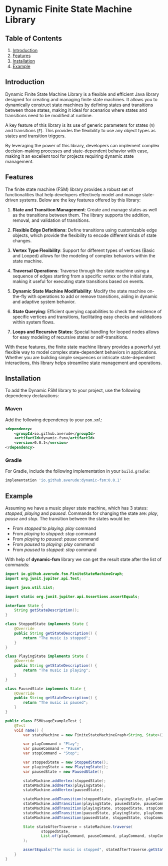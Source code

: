 # Dynamic Finite State Machine Library

## Table of Contents
1. [Introduction](#introduction)
2. [Features](#features)
3. [Installation]($installation)
4. [Example](#example)

## Introduction

Dynamic Finite State Machine Library is a flexible and efficient Java library designed for creating and managing finite state machines. 
It allows you to dynamically construct state machines by defining states and transitions between those states, 
making it ideal for scenarios where states and transitions need to be modified at runtime.

A key feature of this library is its use of generic parameters for states (`V`) and transitions (`E`). 
This provides the flexibility to use any object types as states and transition triggers.

By leveraging the power of this library, developers can implement complex decision-making processes and state-dependent behavior with ease, 
making it an excellent tool for projects requiring dynamic state management.

## Features

The finite state machine (FSM) library provides a robust set of functionalities that help developers effectively model and manage state-driven systems. Below are the key features offered by this library:

1. **State and Transition Management**: Create and manage states as well as the transitions between them. The library supports the addition, removal, and validation of transitions.

2. **Flexible Edge Definitions**: Define transitions using customizable edge objects, which provide the flexibility to encode different kinds of state changes.

3. **Vertex Type Flexibility**: Support for different types of vertices (Basic and Looped) allows for the modeling of complex behaviors within the state machine.

4. **Traversal Operations**: Traverse through the state machine using a sequence of edges starting from a specific vertex or the initial state, making it useful for executing state transitions based on events.

5. **Dynamic State Machine Modifiability**: Modify the state machine on-the-fly with operations to add or remove transitions, aiding in dynamic and adaptive system behavior.

6. **State Querying**: Efficient querying capabilities to check the existence of specific vertices and transitions, facilitating easy checks and validations within system flows.

7. **Loops and Recursive States**: Special handling for looped nodes allows for easy modeling of recursive states or self-transitions.

With these features, the finite state machine library provides a powerful yet flexible way to model complex state-dependent behaviors in applications. Whether you are building simple sequences or intricate state-dependent interactions, this library helps streamline state management and operations.

## Installation

To add the Dynamic FSM library to your project, use the following dependency declarations:

### Maven

Add the following dependency to your `pom.xml`:

```xml
<dependency>
    <groupId>io.github.averude</groupId>
    <artifactId>dynamic-fsm</artifactId>
    <version>0.0.1</version>
</dependency>
```

### Gradle

For Gradle, include the following implementation in your `build.gradle`:

```groovy
implementation 'io.github.averude:dynamic-fsm:0.0.1'
```

## Example

Assuming we have a music player state machine, which has 3 states: _stopped_, _playing_ and _paused_.
Commands for changing the state are: _play_, _pause_ and _stop_.
The transition between the states would be:
- From _stopped_ to _playing_: _play_ command
- From _playing_ to _stopped_: _stop_ command
- From _playing_ to _paused_: _pause_ command
- From _paused_ to _playing_: _play_ command
- From _paused_ to _stopped_: _stop_ command

With help of **dynamic-fsm** library we can get the result state after the list of commands:

```java
import io.github.averude.fsm.FiniteStateMachineGraph;
import org.junit.jupiter.api.Test;

import java.util.List;

import static org.junit.jupiter.api.Assertions.assertEquals;

interface State {
    String getStateDescription();
}

class StoppedState implements State {
    @Override
    public String getStateDescription() {
        return "The music is stopped";
    }
}

class PlayingState implements State {
    @Override
    public String getStateDescription() {
        return "The music is playing";
    }
}

class PausedState implements State {
    @Override
    public String getStateDescription() {
        return "The music is paused";
    }
}

public class FSMUsageExampleTest {
    @Test
    void name() {
        var stateMachine = new FiniteStateMachineGraph<String, State>();

        var playCommand = "Play";
        var pauseCommand = "Pause";
        var stopCommand = "Stop";

        var stoppedState = new StoppedState();
        var playingState = new PlayingState();
        var pausedState = new PausedState();

        stateMachine.addVertex(stoppedState);
        stateMachine.addVertex(playingState);
        stateMachine.addVertex(pausedState);

        stateMachine.addTransition(stoppedState, playingState, playCommand);
        stateMachine.addTransition(playingState, pausedState, pauseCommand);
        stateMachine.addTransition(playingState, stoppedState, stopCommand);
        stateMachine.addTransition(pausedState, playingState, playCommand);
        stateMachine.addTransition(pausedState, stoppedState, stopCommand);

        State stateAfterTraverse = stateMachine.traverse(
                stoppedState,
                List.of(playCommand, pauseCommand, playCommand, stopCommand)
        );

        assertEquals("The music is stopped", stateAfterTraverse.getStateDescription());
    }
}

```